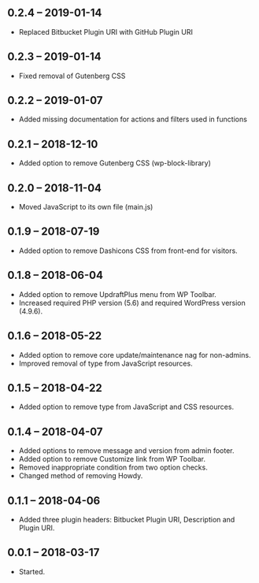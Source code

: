 ﻿
##  0.2.4 – 2019-01-14
*   Replaced Bitbucket Plugin URI with GitHub Plugin URI

##  0.2.3 – 2019-01-14
*   Fixed removal of Gutenberg CSS

##  0.2.2 – 2019-01-07
*   Added missing documentation for actions and filters used in functions

##  0.2.1 – 2018-12-10
*   Added option to remove Gutenberg CSS (wp-block-library)

##  0.2.0 – 2018-11-04
*   Moved JavaScript to its own file (main.js)

##  0.1.9 – 2018-07-19
*   Added option to remove Dashicons CSS from front-end for visitors.

##  0.1.8 – 2018-06-04
*   Added option to remove UpdraftPlus menu from WP Toolbar.
*   Increased required PHP version (5.6) and required WordPress version (4.9.6).

##  0.1.6 – 2018-05-22
*   Added option to remove core update/maintenance nag for non-admins.
*   Improved removal of type from JavaScript resources.

##  0.1.5 – 2018-04-22
*   Added option to remove type from JavaScript and CSS resources.

##  0.1.4 – 2018-04-07
*   Added options to remove message and version from admin footer.
*   Added option to remove Customize link from WP Toolbar.
*   Removed inappropriate condition from two option checks.
*   Changed method of removing Howdy.

##  0.1.1 – 2018-04-06
*   Added three plugin headers: Bitbucket Plugin URI, Description and Plugin URI.

##  0.0.1 – 2018-03-17
*   Started.
